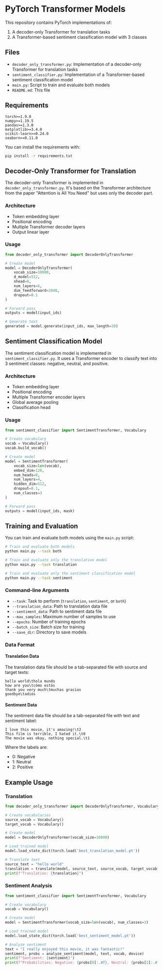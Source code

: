 # PyTorch Transformer Models

This repository contains PyTorch implementations of:

1. A decoder-only Transformer for translation tasks
2. A Transformer-based sentiment classification model with 3 classes

## Files

- `decoder_only_transformer.py`: Implementation of a decoder-only Transformer for translation tasks
- `sentiment_classifier.py`: Implementation of a Transformer-based sentiment classification model
- `main.py`: Script to train and evaluate both models
- `README.md`: This file

## Requirements

```
torch>=1.9.0
numpy>=1.19.5
pandas>=1.3.0
matplotlib>=3.4.0
scikit-learn>=0.24.0
seaborn>=0.11.0
```

You can install the requirements with:

```bash
pip install -r requirements.txt
```

## Decoder-Only Transformer for Translation

The decoder-only Transformer is implemented in `decoder_only_transformer.py`. It's based on the Transformer architecture from the paper "Attention is All You Need" but uses only the decoder part.

### Architecture

- Token embedding layer
- Positional encoding
- Multiple Transformer decoder layers
- Output linear layer

### Usage

```python
from decoder_only_transformer import DecoderOnlyTransformer

# Create model
model = DecoderOnlyTransformer(
    vocab_size=10000,
    d_model=512,
    nhead=8,
    num_layers=6,
    dim_feedforward=2048,
    dropout=0.1
)

# Forward pass
outputs = model(input_ids)

# Generate text
generated = model.generate(input_ids, max_length=20)
```

## Sentiment Classification Model

The sentiment classification model is implemented in `sentiment_classifier.py`. It uses a Transformer encoder to classify text into 3 sentiment classes: negative, neutral, and positive.

### Architecture

- Token embedding layer
- Positional encoding
- Multiple Transformer encoder layers
- Global average pooling
- Classification head

### Usage

```python
from sentiment_classifier import SentimentTransformer, Vocabulary

# Create vocabulary
vocab = Vocabulary()
vocab.build_vocab()

# Create model
model = SentimentTransformer(
    vocab_size=len(vocab),
    embed_dim=128,
    num_heads=8,
    num_layers=4,
    hidden_dim=512,
    dropout=0.1,
    num_classes=3
)

# Forward pass
outputs = model(input_ids, mask)
```

## Training and Evaluation

You can train and evaluate both models using the `main.py` script:

```bash
# Train and evaluate both models
python main.py --task both

# Train and evaluate only the translation model
python main.py --task translation

# Train and evaluate only the sentiment classification model
python main.py --task sentiment
```

### Command-line Arguments

- `--task`: Task to perform (`translation`, `sentiment`, or `both`)
- `--translation_data`: Path to translation data file
- `--sentiment_data`: Path to sentiment data file
- `--max_samples`: Maximum number of samples to use
- `--epochs`: Number of training epochs
- `--batch_size`: Batch size for training
- `--save_dir`: Directory to save models

### Data Format

#### Translation Data

The translation data file should be a tab-separated file with source and target texts:

```
hello world\thola mundo
how are you\tcómo estás
thank you very much\tmuchas gracias
goodbye\tadiós
```

#### Sentiment Data

The sentiment data file should be a tab-separated file with text and sentiment label:

```
I love this movie, it's amazing!\t2
This film is terrible, I hated it.\t0
The movie was okay, nothing special.\t1
```

Where the labels are:
- 0: Negative
- 1: Neutral
- 2: Positive

## Example Usage

### Translation

```python
from decoder_only_transformer import DecoderOnlyTransformer, Vocabulary

# Create vocabularies
source_vocab = Vocabulary()
target_vocab = Vocabulary()

# Create model
model = DecoderOnlyTransformer(vocab_size=10000)

# Load trained model
model.load_state_dict(torch.load('best_translation_model.pt'))

# Translate text
source_text = "hello world"
translation = translate(model, source_text, source_vocab, target_vocab, device)
print(f"Translation: {translation}")
```

### Sentiment Analysis

```python
from sentiment_classifier import SentimentTransformer, Vocabulary

# Create vocabulary
vocab = Vocabulary()

# Create model
model = SentimentTransformer(vocab_size=len(vocab), num_classes=3)

# Load trained model
model.load_state_dict(torch.load('best_sentiment_model.pt'))

# Analyze sentiment
text = "I really enjoyed this movie, it was fantastic!"
sentiment, probs = analyze_sentiment(model, text, vocab, device)
print(f"Sentiment: {sentiment}")
print(f"Probabilities: Negative: {probs[0]:.4f}, Neutral: {probs[1]:.4f}, Positive: {probs[2]:.4f}")
```
